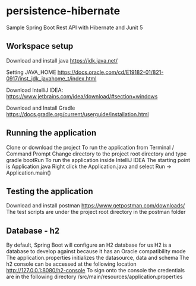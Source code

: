 # persistence-hibernate
Sample Spring Boot Rest API with Hibernate and Junit 5

## Workspace setup
Download and install java <https://jdk.java.net/>

Setting JAVA_HOME  <https://docs.oracle.com/cd/E19182-01/821-0917/inst_jdk_javahome_t/index.html>

Download IntelliJ IDEA: <https://www.jetbrains.com/idea/download/#section=windows>

Download and Install Gradle <https://docs.gradle.org/current/userguide/installation.html>

## Running the application
Clone or download the project
To run the application from Terminal / Command Prompt
Change directory to the project root directory and type gradle bootRun
To run the application inside IntelliJ IDEA
The starting point is Application.java
Right click the Application.java and select Run -> Application.main()

## Testing the application
Download and install postman <https://www.getpostman.com/downloads/>
The test scripts are under the project root directory in the postman folder

## Database - h2
By default, Spring Boot will configure an H2 database for us
H2 is a  database to develop against because it has an Oracle compatibility mode
The application.properties initializes the datasource, data and schema
The h2 console can be accessed at the following location http://127.0.0.1:8080/h2-console
To sign onto the console the credentials are in the following directory /src/main/resources/application.properties  
